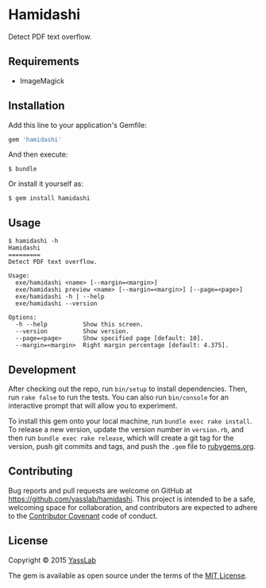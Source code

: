 # Hamidashi

Detect PDF text overflow.

## Requirements

- ImageMagick

## Installation

Add this line to your application's Gemfile:

```ruby
gem 'hamidashi'
```

And then execute:

    $ bundle

Or install it yourself as:

    $ gem install hamidashi

## Usage

    $ hamidashi -h
    Hamidashi
    =========
    Detect PDF text overflow.

    Usage:
      exe/hamidashi <name> [--margin=<margin>]
      exe/hamidashi preview <name> [--margin=<margin>] [--page=<page>]
      exe/hamidashi -h | --help
      exe/hamidashi --version

    Options:
      -h --help          Show this screen.
      --version          Show version.
      --page=<page>      Show specified page [default: 10].
      --margin=<margin>  Right margin percentage [default: 4.375].

## Development

After checking out the repo, run `bin/setup` to install dependencies. Then, run `rake false` to run the tests. You can also run `bin/console` for an interactive prompt that will allow you to experiment.

To install this gem onto your local machine, run `bundle exec rake install`. To release a new version, update the version number in `version.rb`, and then run `bundle exec rake release`, which will create a git tag for the version, push git commits and tags, and push the `.gem` file to [rubygems.org](https://rubygems.org).

## Contributing

Bug reports and pull requests are welcome on GitHub at https://github.com/yasslab/hamidashi. This project is intended to be a safe, welcoming space for collaboration, and contributors are expected to adhere to the [Contributor Covenant](contributor-covenant.org) code of conduct.


## License

Copyright &copy; 2015 [YassLab](http://yasslab.jp)

The gem is available as open source under the terms of the [MIT License](http://opensource.org/licenses/MIT).

